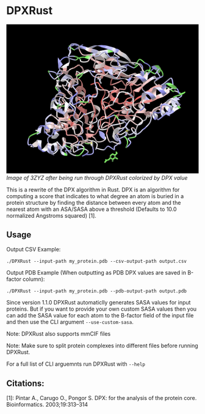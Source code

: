 # DPXRust

![Image of protein (3ZYZ) that has been run through DPXRust](example.png)
*Image of 3ZYZ after being run through DPXRust colorized by DPX value*

This is a rewrite of the DPX algorithm in Rust. DPX is an algorithm for computing a score that indicates to what degree an atom is buried in a protein structure by finding the distance between every atom and the nearest atom with an ASA/SASA above a threshold (Defaults to 10.0 normalized Angstroms squared) [1].

## Usage

Output CSV Example:
```shell
./DPXRust --input-path my_protein.pdb --csv-output-path output.csv
```

Output PDB Example (When outputting as PDB DPX values are saved in B-factor column):
```shell
./DPXRust --input-path my_protein.pdb --pdb-output-path output.pdb
```

Since version 1.1.0 DPXRust automaticlly generates SASA values for input proteins. But if you want to provide your own custom SASA values then you can add the SASA value for each atom to the B-factor field of the input file and then use the CLI argument `--use-custom-sasa`.

Note: DPXRust also supports mmCIF files

Note: Make sure to split protein complexes into different files before running DPXRust.

For a full list of CLI arguemnts run DPXRust with `--help`

## Citations:

[1]: Pintar A., Carugo O., Pongor S. DPX: for the analysis of the protein core. Bioinformatics. 2003;19:313–314
